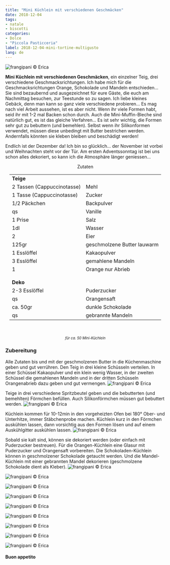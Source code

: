 ```yaml
---
title: "Mini Küchlein mit verschiedenen Geschmäcken"
date: 2018-12-04
tags:
- natale
- biscotti
categories:
- Dolce
- "Piccola Pasticceria"
label: 2018-12-04-mini-tortine-multigusto
lang: de
---
```

![](../2018-12-04-mini-tortine-multigusto/header.jpg "frangipani © Erica")

**Mini Küchlein mit verschiedenen Geschmäcken**, ein einzelner Teig, drei verschiedene Geschmacksrichtungen. Ich habe mich für die Geschmacksrichtungen Orange, Schokolade und Mandeln entschieden... Sie sind bezaubernd und ausgezeichnet für eure Gäste, die euch am Nachmittag besuchen, zur Teestunde so zu sagen. Ich liebe kleines Gebäck, denn man kann so ganz viele verschiedene probieren... Es mag nach viel Arbeit aussehen, ist es aber nicht. Wenn ihr viele Formen habt, seid ihr mit 1-2 mal Backen schon durch. Auch die Mini-Muffin-Bleche sind natürlich gut, es ist das gleiche Verfahren... Es ist sehr wichtig, die Formen sehr gut zu bebuttern (und bemehlen). Selbst wenn ihr Silikonformen verwendet, müssen diese unbedingt mit Butter bestrichen werden. Andernfalls könnten sie kleben bleiben und beschädigt werden!

Endlich ist der Dezember da! Ich bin so glücklich... der November ist vorbei und Weihnachten steht vor der Tür. Am ersten Adventssonntag ist bei uns schon alles dekoriert, so kann ich die Atmosphäre länger geniessen...


<div id="wrapper" style="text-align: center">
  <div id="yourdiv" style="display: inline-block;">
    <div class="ingredients" itemscope itemtype="http://schema.org/Recipe">
      <span itemprop="name" style="display:none;">Mini Küchlein mit verschiedenen Geschmäcken</span>
      <span itemprop="recipeCategory" style="display:none;">Süsses</span>
      <img itemprop="image" style="display:none;" class="ignore-gallery-item" src="../2018-12-04-mini-tortine-multigusto/header.jpeg"/>
      <span itemprop="author" style="display:none;">Erica Raiano</span>
      <span itemprop="description" style="display:none;">Mini Küchlein mit verschiedenen Geschmäcken, ein einzelner Teig, drei verschiedene Geschmacksrichtungen. Ich habe mich für die Geschmacksrichtungen Orange, Schokolade und Mandeln entschieden.</span>
      <div class="ingredients-title">Zutaten</div>
      <table>
        <tbody>
          <tr>
            <td colspan="2"><b>Teige</b></td>
           </tr>
          <tr itemprop="recipeIngredient">
            <td>2 Tassen (Cappuccinotasse)</td>
            <td>Mehl</td>
          </tr>
          <tr itemprop="recipeIngredient">
            <td>1 Tasse (Cappuccinotasse)</td>
            <td>Zucker</td>
          </tr>
          <tr itemprop="recipeIngredient">
            <td>1/2 Päckchen</td>
            <td>Backpulver</td>
          </tr>
          <tr itemprop="recipeIngredient">
            <td>qs</td>
            <td>Vanille</td>
          </tr>
          <tr itemprop="recipeIngredient">
            <td>1 Prise</td>
            <td>Salz</td>
          </tr>
          <tr itemprop="recipeIngredient">
            <td>1dl</td>
            <td>Wasser</td>
          </tr>
          <tr itemprop="recipeIngredient">
            <td>2</td>
            <td>Eier</td>
          </tr>
          <tr itemprop="recipeIngredient">
            <td>125gr</td>
            <td>geschmolzene Butter lauwarm</td>
          </tr>
          <tr itemprop="recipeIngredient">
            <td>1 Esslöffel</td>
            <td>Kakaopulver</td>
          </tr>
          <tr itemprop="recipeIngredient">
            <td>3 Esslöffel</td>
            <td>gemahlene Mandeln</td>
          </tr>
          <tr itemprop="recipeIngredient">
            <td>1</td>
            <td>Orange nur Abrieb</td>
          </tr>
          <tr style="height: 15px;"></tr>
          <tr>          
            <td colspan="2"><b>Deko</b></td>
          </tr>
          <tr itemprop="recipeIngredient">
            <td>2-3 Esslöffel</td>
            <td>Puderzucker</td>
          </tr>
          <tr itemprop="recipeIngredient">
            <td>qs</td>
            <td>Orangensaft</td>
          </tr>
          <tr itemprop="recipeIngredient">
            <td>ca. 50gr</td>
            <td>dunkle Schokolade</td>
          </tr>
          <tr itemprop="recipeIngredient">
            <td>qs</td>
            <td>gebrannte Mandeln</td>
          </tr>
        </tbody>
      </table>
      <br></br>
      <i class="pull-right" style="font-size: 80%;">für ca. 50 Mini-Küchlein</i>
    </div>
  </div>
</div>


<h3>
  <font color="grey">
    <i class="fa-solid fa-gears"></i>
  </font> Zubereitung
</h3>

Alle Zutaten bis und mit der geschmolzenen Butter in die Küchenmaschine geben und gut verrühren. Den Teig in drei kleine Schüsseln verteilen. In einer Schüssel Kakaopulver und ein klein wenig Wasser, in der zweiten Schüssel die gemahlenen Mandeln und in der dritten Schüsseln Orangenabrieb dazu geben und gut vermengen.
![](../2018-12-04-mini-tortine-multigusto/impasto.jpg "frangipani © Erica")

Teige in drei verschiedene Spritzbeutel geben und die bebutterten (und bemehlten) Förmchen befüllen. Auch Silikonförmchen müssen gut bebuttert werden.
![](../2018-12-04-mini-tortine-multigusto/teglia.jpg "frangipani © Erica")

Küchlein kommen für 10-12min in den vorgeheizten Ofen bei 180° Ober- und Unterhitze, immer Stäbchenprobe machen. Küchlein kurz in den Förmchen auskühlen lassen, dann vorsichtig aus den Formen lösen und auf einem Auskühlgitter auskühlen lassen.
![](../2018-12-04-mini-tortine-multigusto/sfornati.jpg "frangipani © Erica")

Sobald sie kalt sind, können sie dekoriert werden (oder einfach mit Puderzucker bestreuen). Für die Orangen-Küchlein eine Glasur mit Puderzucker und Orangensaft vorbereiten. Die Schokoladen-Küchlein können in geschmolzener Schokolade getaucht werden. Und die Mandel-Küchlein mit einer gebrannten Mandel dekorieren (geschmolzene Schokolade dient als Kleber).
![](../2018-12-04-mini-tortine-multigusto/risultato1.jpg "frangipani © Erica")

![](../2018-12-04-mini-tortine-multigusto/risultato2.jpg "frangipani © Erica")

![](../2018-12-04-mini-tortine-multigusto/risultato3.jpg "frangipani © Erica")

![](../2018-12-04-mini-tortine-multigusto/risultato4.jpg "frangipani © Erica")

![](../2018-12-04-mini-tortine-multigusto/risultato5.jpg "frangipani © Erica")

![](../2018-12-04-mini-tortine-multigusto/risultato6.jpg "frangipani © Erica")

![](../2018-12-04-mini-tortine-multigusto/risultato7.jpg "frangipani © Erica")

![](../2018-12-04-mini-tortine-multigusto/risultato8.jpg "frangipani © Erica")

![](../2018-12-04-mini-tortine-multigusto/risultato9.jpg "frangipani © Erica")

<h4>Buon appetito
  <font color="red">
    <i class="fa-regular fa-face-smile"></i>
  </font>
</h4>
